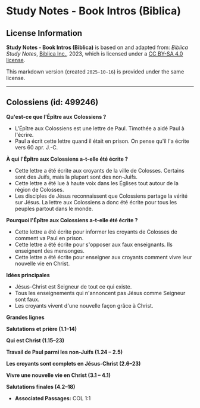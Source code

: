 # Study Notes - Book Intros (Biblica)

## License Information

**Study Notes - Book Intros (Biblica)** is based on and adapted from: _Biblica Study Notes_, [Biblica Inc.](https://www.biblica.com/), 2023, which is licensed under a [CC BY-SA 4.0 license](https://creativecommons.org/licenses/by-sa/4.0/legalcode.en).

This markdown version (created `2025-10-16`) is provided under the same license.



--------------------------------

## Colossiens (id: 499246)

**Qu'est\-ce que l'Épître aux** **Colossiens ?**

* L'Épître aux Colossiens est une lettre de Paul. Timothée a aidé Paul à l'écrire.
* Paul a écrit cette lettre quand il était en prison. On pense qu'il l'a écrite vers 60 apr. J.\-C.

**À qui l'Épître aux Colossiens a\-t\-elle été écrite ?**

* Cette lettre a été écrite aux croyants de la ville de Colosses. Certains sont des Juifs, mais la plupart sont des non\-Juifs.
* Cette lettre a été lue à haute voix dans les Églises tout autour de la région de Colosses.
* Les disciples de Jésus reconnaissent que Colossiens partage la vérité sur Jésus. La lettre aux Colossiens a donc été écrite pour tous les peuples partout dans le monde.

**Pourquoi l'Épître aux Colossiens a\-t\-elle été écrite ?**

* Cette lettre a été écrite pour informer les croyants de Colosses de comment va Paul en prison.
* Cette lettre a été écrite pour s'opposer aux faux enseignants. Ils enseignent des mensonges.
* Cette lettre a été écrite pour enseigner aux croyants comment vivre leur nouvelle vie en Christ.

**Idées principales**

* Jésus\-Christ est Seigneur de tout ce qui existe.
* Tous les enseignements qui n'annoncent pas Jésus comme Seigneur sont faux.
* Les croyants vivent d'une nouvelle façon grâce à Christ.

**Grandes lignes**

**Salutations et prière (1\.1–14\)**

**Qui est Christ (1\.15–23\)**

**Travail de Paul parmi les non\-Juifs (1\.24 – 2\.5\)**

**Les croyants sont complets en Jésus\-Christ (2\.6–23\)**

**Vivre une nouvelle vie en Christ (3\.1 – 4\.1\)**

**Salutations finales (4\.2–18\)**

* **Associated Passages:** COL 1:1

